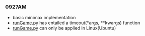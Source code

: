### 0927AM
- basic minimax implementation  
- [runGame.py](./runGame.py) has entailed a timeout(*args, **kwargs) function  
- [runGame.py](./runGame.py) can only be applied in Linux(Ubuntu)
